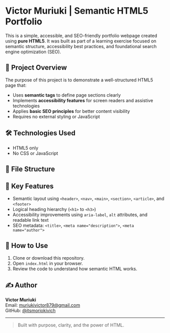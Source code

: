 # Victor Muriuki | Semantic HTML5 Portfolio

This is a simple, accessible, and SEO-friendly portfolio webpage created using **pure HTML5**. It was built as part of a learning exercise focused on semantic structure, accessibility best practices, and foundational search engine optimization (SEO).

## 📌 Project Overview

The purpose of this project is to demonstrate a well-structured HTML5 page that:
- Uses **semantic tags** to define page sections clearly
- Implements **accessibility features** for screen readers and assistive technologies
- Applies **basic SEO principles** for better content visibility
- Requires no external styling or JavaScript

## 🛠️ Technologies Used

- HTML5 only  
- No CSS or JavaScript

## 📁 File Structure


## 🧠 Key Features

- Semantic layout using `<header>`, `<nav>`, `<main>`, `<section>`, `<article>`, and `<footer>`
- Logical heading hierarchy (`<h1>` to `<h3>`)
- Accessibility improvements using `aria-label`, `alt` attributes, and readable link text
- SEO metadata: `<title>`, `<meta name="description">`, `<meta name="author">`

## 🚀 How to Use

1. Clone or download this repository.
2. Open `index.html` in your browser.
3. Review the code to understand how semantic HTML works.

## ✍️ Author

**Victor Muriuki**  
Email: [muriukivictor879@gmail.com](mailto:muriukivictor879@gmail.com)  
GitHub: [@itsmoriokivich](https://github.com/itsmoriokivich)

---

> Built with purpose, clarity, and the power of HTML.
